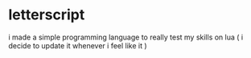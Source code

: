 # letterscript
i made a simple programming language to really test my skills on lua ( i decide to update it whenever i feel like it )
